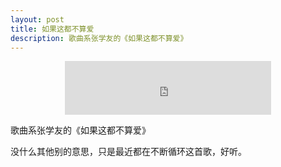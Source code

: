 ```yaml
---
layout: post
title: 如果这都不算爱
description: 歌曲系张学友的《如果这都不算爱》
---
```


<center><iframe frameborder="no" border="0" marginwidth="0" marginheight="0" width=330 height=86 src="http://music.163.com/outchain/player?type=2&id=188432&auto=0&height=66"></iframe></center>

歌曲系张学友的《如果这都不算爱》

没什么其他别的意思，只是最近都在不断循环这首歌，好听。
